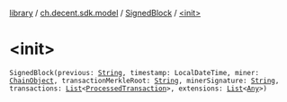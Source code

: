 [library](../../index.md) / [ch.decent.sdk.model](../index.md) / [SignedBlock](index.md) / [&lt;init&gt;](./-init-.md)

# &lt;init&gt;

`SignedBlock(previous: `[`String`](https://kotlinlang.org/api/latest/jvm/stdlib/kotlin/-string/index.html)`, timestamp: LocalDateTime, miner: `[`ChainObject`](../-chain-object/index.md)`, transactionMerkleRoot: `[`String`](https://kotlinlang.org/api/latest/jvm/stdlib/kotlin/-string/index.html)`, minerSignature: `[`String`](https://kotlinlang.org/api/latest/jvm/stdlib/kotlin/-string/index.html)`, transactions: `[`List`](https://kotlinlang.org/api/latest/jvm/stdlib/kotlin.collections/-list/index.html)`<`[`ProcessedTransaction`](../-processed-transaction/index.md)`>, extensions: `[`List`](https://kotlinlang.org/api/latest/jvm/stdlib/kotlin.collections/-list/index.html)`<`[`Any`](https://kotlinlang.org/api/latest/jvm/stdlib/kotlin/-any/index.html)`>)`
